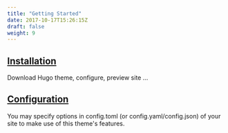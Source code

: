 ```yaml
---
title: "Getting Started"
date: 2017-10-17T15:26:15Z
draft: false
weight: 9
---
```


## [Installation](./installation)

Download Hugo theme, configure, preview site ...

## [Configuration](./configuration)

You may specify options in config.toml (or config.yaml/config.json) of your site to make use of this theme's features.
